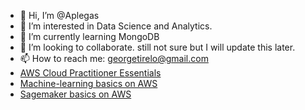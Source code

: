 - 👋 Hi, I’m @Aplegas
- 👀 I’m interested in Data Science and Analytics.
- 🌱 I’m currently learning MongoDB
- 💞️ I’m looking to collaborate. still not sure but I will update this later.
- 📫 How to reach me: georgetirelo@gmail.com
- [AWS Cloud Practitioner Essentials]( https://certificates.gotowebinar.com/certificate/index.html?product=g2w&productRefKey=6187575780415339093&registrantKey=1939961153829867864&validationToken=6a06ae23db4fddf543a29d3a7e1f90a79671044c24c0ba84a3674ba24f340866)
- [Machine-learning basics on AWS](https://certificates.gotowebinar.com/certificate/index.html?product=g2w&productRefKey=5394632184930847068&registrantKey=7933587053325255766&validationToken=6a06ae23db4fddf543a29d3a7e1f90a79671044c24c0ba84a3674ba24f340866)
- [Sagemaker basics on AWS](https://certificates.gotowebinar.com/certificate/index.html?product=g2w&productRefKey=8787829521852251998&registrantKey=841295050495720030&validationToken=6a06ae23db4fddf543a29d3a7e1f90a79671044c24c0ba84a3674ba24f340866)
<!---
Aplegas/Aplegas is a ✨ special ✨ repository because its `README.md` (this file) appears on your GitHub profile.
You can click the Preview link to take a look at your changes.
--->
